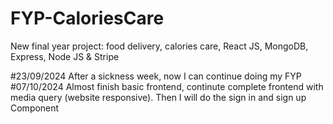 # FYP-CaloriesCare
New final year project: food delivery, calories care, React JS, MongoDB, Express, Node JS &amp; Stripe

#23/09/2024
After a sickness week, now I can continue doing my FYP 
#07/10/2024
Almost finish basic frontend, continute complete frontend with media query (website responsive). Then I will do the sign in and sign up Component
